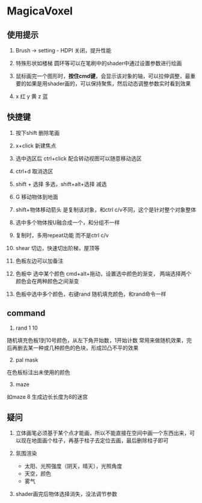 # MagicaVoxel

## 使用提示


1. Brush -> setting - HDPI 关闭，提升性能

2. 特殊形状如楼梯 圆环等可以在笔刷中的shader中通过设置参数进行绘画  

3. 鼠标画完一个图形时，**按住cmd键**，会显示该对象的轴，可以拉伸调整，最重要的如果是用shader画的，可以保持聚焦，然后动态调整参数实时看到效果

4. x 红 y 黄 z 蓝

## 快捷键

1. 按下shift 删除笔画

2. x+click 新建焦点

3. 选中选区后 ctrl+click 配合转动视图可以随意移动选区

4. ctrl+d 取消选区

5. shift + 选择 多选，shift+alt+选择 减选

6. G 移动物体到地面

7. shift+物体移动箭头 是复制该对象，和ctrl c/v不同，这个是针对整个对象整体

8. 选中多个物体按U融合成一个，和分组不一样

9. 复制时，多用repeat功能 而不是ctrl c/v

10. shear 切边，快速切出阶梯，屋顶等

11. 色板左边可以加备注

12. 色板中 选中某个颜色 cmd+alt+拖动，设置选中颜色的渐变， 两端选择两个颜色会在两种颜色之间渐变

13. 色板中选中多个颜色，右键rand 随机填充颜色，和rand命令一样


## command

1. rand 1 10

随机填充色板1到10号颜色，从左下角开始数，1开始计数
常用来做随机效果，完后再删去某一种或几种颜色的色块，形成凹凸不平的效果

2. pal mask

在色板标注出未使用的颜色

3. maze 

如maze 8 生成边长长度为8的迷宫

## 疑问

1. 立体画笔必须基于某个点才能画，所以不能直接在空间中画一个东西出来，可以现在地面画个柱子，再基于柱子去定位去画，最后删除柱子即可

2. 氛围渲染

    - 太阳、光照强度（阴天，晴天），光照角度
    - 天空，颜色
    - 雾气

3. shader画完后物体选择消失，没法调节参数